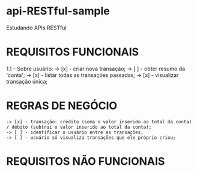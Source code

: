 # api-RESTful-sample
Estudando APIs RESTful


# REQUISITOS FUNCIONAIS

  1.1 - Sobre usuário:
    -> [x] - criar nova transação;
    -> [ ] - obter resumo da 'conta';
    -> [x] - listar todas as transações passadas;
    -> [x] - visualizar transação única;

# REGRAS DE NEGÓCIO

    -> [x] - transação: crédito (soma o valor inserido ao total da conta) / débito (subtrai o valor inserido ao total da conta);
    -> [ ] - identificar o usuário entre as transações;
    -> [ ] - usuário só visualiza transações que ele próprio criou;

# REQUISITOS NÃO FUNCIONAIS